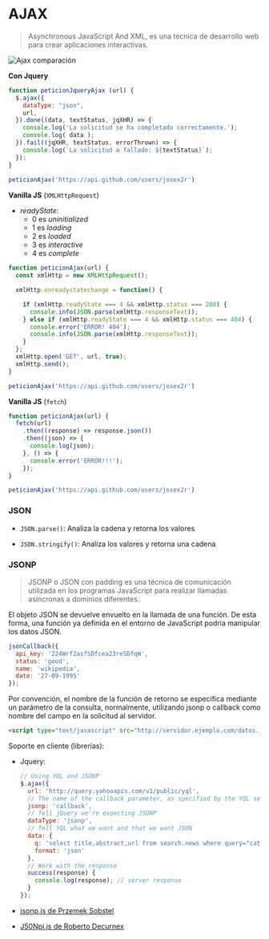 # AJAX

> Asynchronous JavaScript And XML, es una técnica de desarrollo web para crear aplicaciones interactivas.

![Ajax comparación](https://github.com/Fictizia/Curso-Node.js-para-desarrolladores-Front-end_ed8/raw/master/assets/ajax.jpg)

**Con Jquery**

```javascript
function peticionJqueryAjax (url) {
  $.ajax({
    dataType: "json",
    url,
  }).done((data, textStatus, jqXHR) => {
    console.log('La solicitud se ha completado correctamente.');
    console.log( data );
  }).fail((jqXHR, textStatus, errorThrown) => {
    console.log(`La solicitud a fallado: ${textStatus}`);
  });
}
  
peticionAjax('https://api.github.com/users/josex2r')
```

**Vanilla JS** (`XMLHttpRequest`)

- *readyState*:
  - 0 es *uninitialized*
  - 1 es *loading*
  - 2 es *loaded*
  - 3 es *interactive*
  - 4 es *complete*

```javascript
function peticionAjax(url) {
  const xmlHttp = new XMLHttpRequest();

  xmlHttp.onreadystatechange = function() {

    if (xmlHttp.readyState === 4 && xmlHttp.status === 200) {
      console.info(JSON.parse(xmlHttp.responseText));
    } else if (xmlHttp.readyState === 4 && xmlHttp.status === 404) {
      console.error('ERROR! 404');
      console.info(JSON.parse(xmlHttp.responseText));
    }
  };
  xmlHttp.open('GET', url, true);
  xmlHttp.send();
}

peticionAjax('https://api.github.com/users/josex2r')
```

**Vanilla JS** (`fetch`)

```javascript
function peticionAjax(url) {
  fetch(url)
    .then((response) => response.json())
    .then((json) => {
      console.log(json);
    }, () => {
      console.error('ERROR!!!');
    });
}

peticionAjax('https://api.github.com/users/josex2r')
```

### JSON

- `JSON.parse()`: Analiza la cadena y retorna los valores

- `JSON.stringify()`: Analiza los valores y retorna una cadena 

### JSONP

> JSONP o JSON con padding es una técnica de comunicación utilizada en los programas JavaScript para realizar llamadas asíncronas a dominios diferentes.

El objeto JSON se devuelve envuelto en la llamada de una función. De esta forma, una función ya definida en el entorno de JavaScript podría manipular los datos JSON.

```javascript
jsonCallback({
  api_key: '224Wrf2asfSDfcea23reSDfqW',
  status: 'good',
  name: 'wikipedia',
  date: '27-09-1995'
});
```

Por convención, el nombre de la función de retorno se especifica mediante un parámetro de la consulta, normalmente, utilizando jsonp o callback como nombre del campo en la solicitud al servidor.

```html
<script type="text/javascript" src="http://servidor.ejemplo.com/datos.json?callback=parseJSON"></script>
```

Soporte en cliente (librerías):

- Jquery:

  ```javascript
  // Using YQL and JSONP
  $.ajax({
    url: 'http://query.yahooapis.com/v1/public/yql',
    // The name of the callback parameter, as specified by the YQL service
    jsonp: 'callback',
    // Tell jQuery we're expecting JSONP
    dataType: 'jsonp',
    // Tell YQL what we want and that we want JSON
    data: {
      q: 'select title,abstract,url from search.news where query="cat"',
      format: 'json'
    },
    // Work with the response
    success(response) {
      console.log(response); // server response
    }
  });
  ```
- [jsonp.js de Przemek Sobstel](https://github.com/sobstel/jsonp.js/blob/master/jsonp.js)
- [J50Npi.js de Roberto Decurnex](https://github.com/robertodecurnex/J50Npi/blob/master/J50Npi.js)
